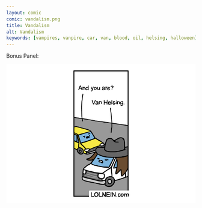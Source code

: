 ```yaml
---
layout: comic
comic: vandalism.png
title: Vandalism
alt: Vandalism
keywords: [vampires, vanpire, car, van, blood, oil, helsing, halloween]
---
```


Bonus Panel:

![Vandalism Bonus](/images/vandalism_bonus.png)

